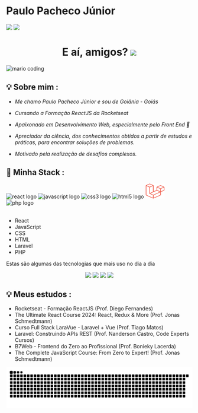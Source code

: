 # Paulo Pacheco Júnior
<a href="https://linkedin.com/in/paulo-pacheco-junior"><img src="https://img.shields.io/badge/linkedin-0077B5.svg?style=for-the-badge&logo=linkedin&logoColor=white"></a>
<a href="mailto:paulojrgyn88@gmail.com"><img src="https://img.shields.io/badge/e‑mail-D14836.svg?style=for-the-badge&logo=GMail&logoColor=white"></a>

<h1 align="center" > E aí, amigos? <img src="https://media.giphy.com/media/hvRJCLFzcasrR4ia7z/giphy.gif" width="30px"></h1>

![mario coding](https://i.imgur.com/1ZvVkDc.gif)

## 💡 Sobre mim :
 - *Me chamo Paulo Pacheco Júnior e sou de Goiânia - Goiás* 

 - *Cursando a Formação ReactJS da Rocketseat* 
 
 - *Apaixonado em Desenvolvimento Web, especialmente pelo Front End 💙* 
   
 - *Apreciador da ciência, dos conhecimentos obtidos a partir de estudos e práticas, para encontrar soluções de problemas.*
  
 - *Motivado pela realização de desafios complexos.* 

## 🔮 Minha Stack :

<div align="left">  
  <img src="https://cdn.jsdelivr.net/gh/devicons/devicon/icons/react/react-original.svg" height="40" width="52" alt="react logo"  />
  <img src="https://cdn.jsdelivr.net/gh/devicons/devicon/icons/javascript/javascript-original.svg" height="40" width="52" alt="javascript logo"  />
  <img src="https://cdn.jsdelivr.net/gh/devicons/devicon/icons/css3/css3-original.svg" height="40" width="52" alt="css3 logo"  />
  <img src="https://cdn.jsdelivr.net/gh/devicons/devicon/icons/html5/html5-original.svg" height="40" width="52" alt="html5 logo"  />
  <img src="https://github.com/devicons/devicon/blob/v2.16.0/icons/laravel/laravel-original.svg" height="40" width="52" alt="laravel logo" />        
  <img src="https://cdn.jsdelivr.net/gh/devicons/devicon/icons/php/php-original.svg" height="40" width="52" alt="php logo"  />
</div>
<br/>
<ul>
    <li>React</li>
    <li>JavaScript</li>
    <li>CSS</li> 
    <li>HTML</li>
    <li>Laravel</li>
    <li>PHP</li>
</ul>

Estas são algumas das tecnologias que mais uso no dia a dia
 
<div align="center">
 <img src="https://media3.giphy.com/media/ln7z2eWriiQAllfVcn/200w.webp" width="100">      
 <img src="https://i.giphy.com/media/eNAsjO55tPbgaor7ma/200w.webp" width="100">      
 <img src="https://i.giphy.com/media/KzJkzjggfGN5Py6nkT/200.webp" width="100">      
 <img src="https://i.giphy.com/media/IdyAQJVN2kVPNUrojM/200.webp" width="100">      
</div>

## 💡 Meus estudos :
  <ul>
    <li>Rocketseat - Formação ReactJS (Prof. Diego Fernandes)</li>
    <li>The Ultimate React Course 2024: React, Redux & More (Prof. Jonas Schmedtmann)</li>
    <li>Curso Full Stack LaraVue - Laravel + Vue (Prof. Tiago Matos)</li>
    <li>Laravel: Construindo APIs REST (Prof. Nanderson Castro, Code Experts Cursos)</li>
    <li>B7Web - Frontend do Zero ao Profissional (Prof. Bonieky Lacerda)</li>
    <li>The Complete JavaScript Course: From Zero to Expert! (Prof. Jonas Schmedtmann)</li>
  </ul>
 
![Snake animation](https://github.com/Ricmaloy/Ricmaloy/blob/output/github-contribution-grid-snake.svg)
